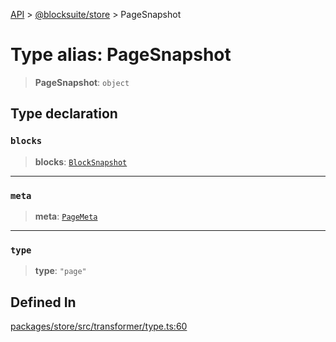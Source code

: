 [API](../../../index.md) > [@blocksuite/store](../index.md) > PageSnapshot

# Type alias: PageSnapshot

> **PageSnapshot**: `object`

## Type declaration

### `blocks`

> **blocks**: [`BlockSnapshot`](type-alias.BlockSnapshot.md)

***

### `meta`

> **meta**: [`PageMeta`](../interfaces/interface.PageMeta.md)

***

### `type`

> **type**: `"page"`

## Defined In

[packages/store/src/transformer/type.ts:60](https://github.com/Saul-Mirone/blocksuite/blob/f2324b82e/packages/store/src/transformer/type.ts#L60)

